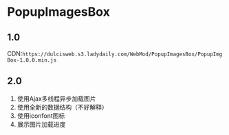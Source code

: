 # PopupImagesBox

## 1.0
CDN:` https://dulcisweb.s3.ladydaily.com/WebMod/PopupImagesBox/PopupImgBox-1.0.0.min.js `

## 2.0
1. 使用Ajax多线程异步加载图片
2. 使用全新的数据结构（不好解释）
3. 使用iconfont图标
4. 展示图片加载进度
